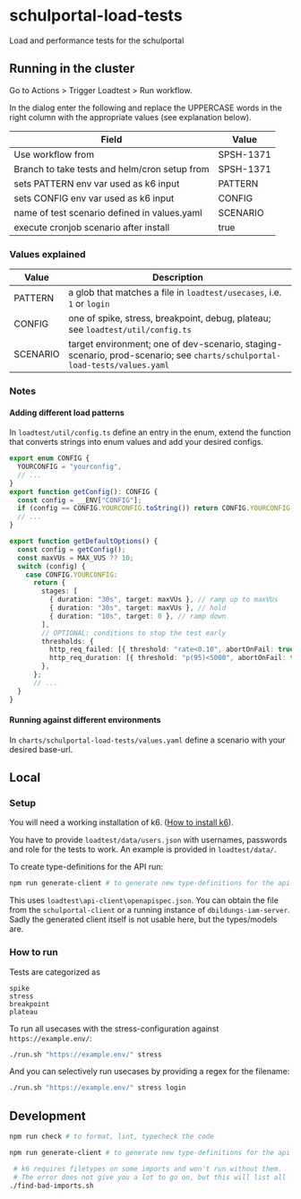 # schulportal-load-tests

Load and performance tests for the schulportal

## Running in the cluster

Go to Actions > Trigger Loadtest > Run workflow.

In the dialog enter the following and replace the UPPERCASE words in the right column with the appropriate values (see explanation below).

| Field | Value |
| --- | --- |
| Use workflow from | SPSH-1371 |
| Branch to take tests and helm/cron setup from | SPSH-1371 |
| sets PATTERN env var used as k6 input | PATTERN |
| sets CONFIG env var used as k6 input | CONFIG |
| name of test scenario defined in values.yaml | SCENARIO |
| execute cronjob scenario after install | true |

### Values explained

| Value | Description |
| --- | --- |
| PATTERN | a glob that matches a file in `loadtest/usecases`, i.e. `1` or `login` |
| CONFIG | one of spike, stress, breakpoint, debug, plateau; see `loadtest/util/config.ts` |
| SCENARIO | target environment; one of dev-scenario, staging-scenario, prod-scenario; see `charts/schulportal-load-tests/values.yaml` |

### Notes
#### Adding different load patterns
In `loadtest/util/config.ts` define an entry in the enum, extend the function that converts strings into enum values and add your desired configs.

```typescript
export enum CONFIG {
  YOURCONFIG = "yourconfig",
  // ...
}
export function getConfig(): CONFIG {
  const config = __ENV["CONFIG"];
  if (config == CONFIG.YOURCONFIG.toString()) return CONFIG.YOURCONFIG;
  // ...
}

export function getDefaultOptions() {
  const config = getConfig();
  const maxVUs = MAX_VUS ?? 10;
  switch (config) {
    case CONFIG.YOURCONFIG:
      return {
        stages: [
          { duration: "30s", target: maxVUs }, // ramp up to maxVUs
          { duration: "30s", target: maxVUs }, // hold
          { duration: "10s", target: 0 }, // ramp down
        ],
        // OPTIONAL: conditions to stop the test early
        thresholds: {
          http_req_failed: [{ threshold: "rate<0.10", abortOnFail: true }],
          http_req_duration: [{ threshold: "p(95)<5000", abortOnFail: true }],
        },
      };
      // ...
  }
}
```

#### Running against different environments
In `charts/schulportal-load-tests/values.yaml` define a scenario with your desired base-url.

## Local

### Setup

You will need a working installation of k6. ([How to install k6](https://grafana.com/docs/k6/latest/set-up/install-k6/)).

You have to provide `loadtest/data/users.json` with usernames, passwords and role for the tests to work. An example is provided in `loadtest/data/`.

To create type-definitions for the API run:

```sh
npm run generate-client # to generate new type-definitions for the api
```

This uses `loadtest\api-client\openapispec.json`. You can obtain the file from the `schulportal-client` or a running instance of `dbildungs-iam-server`. Sadly the generated client itself is not usable here, but the types/models are.

### How to run

Tests are categorized as

```
spike
stress
breakpoint
plateau
```

To run all usecases with the stress-configuration against `https://example.env/`:

```sh
./run.sh "https://example.env/" stress
```

And you can selectively run usecases by providing a regex for the filename:

```sh
./run.sh "https://example.env/" stress login
```

## Development

```sh
npm run check # to format, lint, typecheck the code
```

```sh
npm run generate-client # to generate new type-definitions for the api
```

```sh
 # k6 requires filetypes on some imports and won't run without them.
 # The error does not give you a lot to go on, but this will list all locations where these extensions are missing.
./find-bad-imports.sh
```
